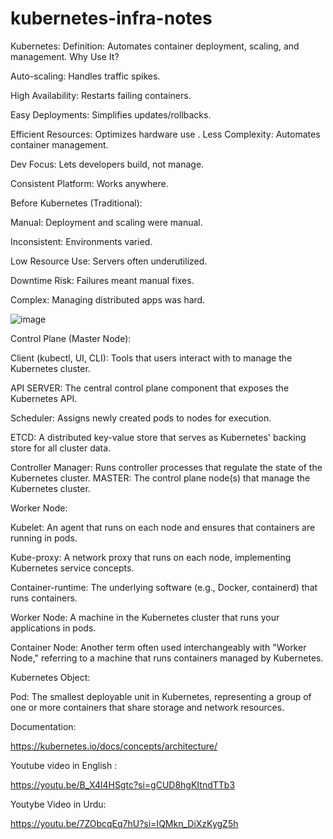 # kubernetes-infra-notes
Kubernetes:
Definition: Automates container deployment, scaling, and management.
Why Use It?

Auto-scaling: Handles traffic spikes.

High Availability: Restarts failing containers.

Easy Deployments: Simplifies updates/rollbacks.

Efficient Resources: Optimizes hardware use
.
Less Complexity: Automates container management.

Dev Focus: Lets developers build, not manage.

Consistent Platform: Works anywhere.

Before Kubernetes (Traditional):


Manual: Deployment and scaling were manual.

Inconsistent: Environments varied.

Low Resource Use: Servers often underutilized.

Downtime Risk: Failures meant manual fixes.

Complex: Managing distributed apps was hard.

![image](https://github.com/user-attachments/assets/2bc3e189-edba-404f-9872-5cba2f4759d7)



Control Plane (Master Node):


Client (kubectl, UI, CLI): Tools that users interact with to manage the Kubernetes cluster.

API SERVER: The central control plane component that exposes the Kubernetes API.

Scheduler: Assigns newly created pods to nodes for execution.

ETCD: A distributed key-value store that serves as Kubernetes' backing store for all cluster data.


Controller Manager: Runs controller processes that regulate the state of the Kubernetes cluster.
MASTER: The control plane node(s) that manage the Kubernetes cluster.

Worker Node:


Kubelet: An agent that runs on each node and ensures that containers are running in pods.

Kube-proxy: A network proxy that runs on each node, implementing Kubernetes service concepts.

Container-runtime: The underlying software (e.g., Docker, containerd) that runs containers.

Worker Node: A machine in the Kubernetes cluster that runs your applications in pods.

Container Node: Another term often used interchangeably with "Worker Node," referring to a machine that runs containers managed by Kubernetes.

Kubernetes Object:


Pod: The smallest deployable unit in Kubernetes, representing a group of one or more containers that share storage and network resources.

Documentation:


https://kubernetes.io/docs/concepts/architecture/


Youtube video in English :


https://youtu.be/B_X4l4HSgtc?si=gCUD8hgKItndTTb3


Youtybe Video in Urdu:


https://youtu.be/7ZObcqEq7hU?si=IQMkn_DiXzKygZ5h


